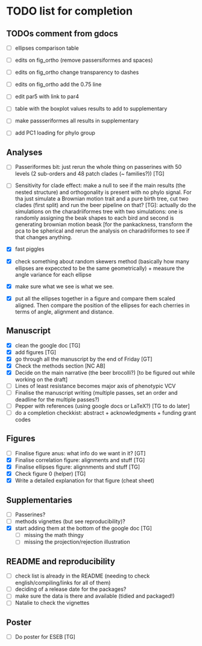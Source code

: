 # TODO list for completion

## TODOs comment from gdocs

 - [ ] ellipses comparison table
 - [ ] edits on fig_ortho (remove passersiformes and spaces)
 - [ ] edits on fig_ortho change transparency to dashes
 - [ ] edits on fig_ortho add the 0.75 line
 - [ ] edit par5 with link to par4
 - [ ] table with the boxplot values results to add to supplementary
 - [ ] make passseriformes all results in supplementary
 - [ ] add PC1 loading for phylo group


## Analyses

 - [ ] Passeriformes bit: just rerun the whole thing on passerines with 50 levels (2 sub-orders and 48 patch clades (~ families?)) [TG]
 - [ ] Sensitivity for clade effect: make a null to see if the main results (the nested structure) and orthogonality is present with no phylo signal. For tha just simulate a Brownian motion trait and a pure birth tree, cut two clades (first split) and run the beer pipeline on that? [TG]: actually do the simulations on the charadriiformes tree with two simulations: one is randomly assigning the beak shapes to each bird and second is generating brownian motion beask [for the pankackness, transform the pca to be spherical and rerun the analysis on charadriiformes to see if that changes anything.
 - [x] fast piggles
 - [x] check something about random skewers method (basically how many ellipses are expeccted to be the same geometrically) + measure the angle variance for each ellipse
 - [x] make sure what we see is what we see.
 - [x] put all the ellipses together in a figure and compare them scaled aligned. Then compare the position of the ellipses for each cherries in terms of angle, alignment and distance.


## Manuscript

 - [x] clean the google doc [TG]
 - [x] add figures [TG]
 - [x] go through all the manuscript by the end of Friday [GT]
 - [x] Check the methods section [NC AB]
 - [x] Decide on the main narrative (the beer brocolli?) [to be figured out while working on the draft]
 - [ ] Lines of least resistance becomes major axis of phenotypic VCV
 - [ ] Finalise the manuscript writing (multiple passes, set an order and deadline for the multiple passes?)
 - [ ] Pepper with references (using google docs or LaTeX?) [TG to do later]
 - [ ] do a completion checkkist: abstract + acknowledgments + funding grant codes 

## Figures

 - [ ] Finalise figure anus: what info do we want in it? [GT]
 - [x] Finalise correlation figure: alignments and stuff [TG]
 - [x] Finalise ellipses figure: alignnments and stuff [TG]
 - [x] Check figure 0 (helper) [TG]
 - [x] Write a detailed explanation for that figure (cheat sheet)

## Supplementaries

 - [ ] Passerines?
 - [ ] methods vignettes (but see reproducibility)?
 - [x] start adding them at the bottom of the google doc [TG]
      - [ ] missing the math thingy
      - [ ] missing the projection/rejection illustration

## README and reproducibility

 - [ ] check list is already in the README (needing to check english/compiling/links for all of them)
 - [ ] deciding of a release date for the packages?
 - [ ] make sure the data is there and available (tidied and packaged!)
 - [ ] Natalie to check the vignettes

## Poster

 - [ ] Do poster for ESEB [TG]